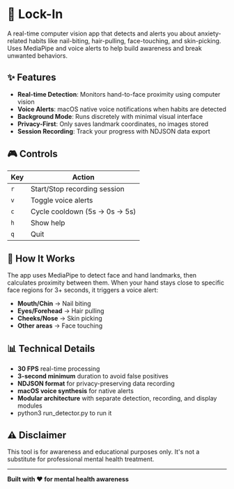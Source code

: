 # 🧠 Lock-In

A real-time computer vision app that detects and alerts you about anxiety-related habits like nail-biting, hair-pulling, face-touching, and skin-picking. Uses MediaPipe and voice alerts to help build awareness and break unwanted behaviors.

## ✨ Features

- **Real-time Detection**: Monitors hand-to-face proximity using computer vision
- **Voice Alerts**: macOS native voice notifications when habits are detected
- **Background Mode**: Runs discretely with minimal visual interface
- **Privacy-First**: Only saves landmark coordinates, no images stored
- **Session Recording**: Track your progress with NDJSON data export

## 🎮 Controls

| Key | Action |
|-----|--------|
| `r` | Start/Stop recording session |
| `v` | Toggle voice alerts |
| `c` | Cycle cooldown (5s → 0s → 5s) |
| `h` | Show help |
| `q` | Quit |

## 🔬 How It Works

The app uses MediaPipe to detect face and hand landmarks, then calculates proximity between them. When your hand stays close to specific face regions for 3+ seconds, it triggers a voice alert:

- **Mouth/Chin** → Nail biting
- **Eyes/Forehead** → Hair pulling  
- **Cheeks/Nose** → Skin picking
- **Other areas** → Face touching

## 📊 Technical Details

- **30 FPS** real-time processing
- **3-second minimum** duration to avoid false positives
- **NDJSON format** for privacy-preserving data recording
- **macOS voice synthesis** for native alerts
- **Modular architecture** with separate detection, recording, and display modules
- python3 run_detector.py to run it

## ⚠️ Disclaimer

This tool is for awareness and educational purposes only. It's not a substitute for professional mental health treatment.

---

**Built with ❤️ for mental health awareness**
